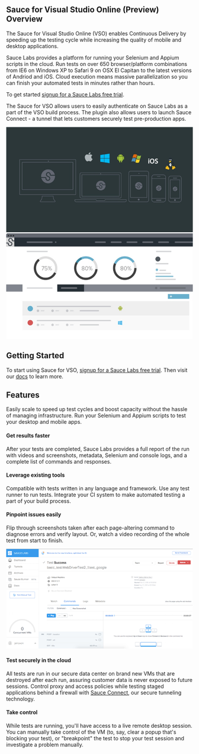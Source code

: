 ## Sauce for Visual Studio Online (Preview) Overview

The Sauce for Visual Studio Online (VSO) enables Continuous Delivery by speeding up the testing cycle while increasing the quality of mobile and desktop applications.

Sauce Labs provides a platform for running your Selenium and Appium scripts in the cloud. Run tests on over 650 browser/platform combinations from IE6 on Windows XP to Safari 9 on OSX El Capitan to the latest versions of Andriod and iOS. Cloud execution means massive parallelization so you can finish your automated tests in minutes rather than hours. 

To get started [signup for a Sauce Labs free trial](https://saucelabs.com/beta/signup?utm_source=vsip).

The Sauce for VSO allows users to easily authenticate on Sauce Labs as a part of the VSO build process. The plugin also allows users to launch Sauce Connect - a tunnel that lets customers securely test pre-production apps. 

![Devices](images/SL-Device-web-graphic-800x450.jpg)
![Mockup](images/Sauce-DB-800x450.jpg)

## Getting Started

To start using Sauce for VSO, [signup for a Sauce Labs free trial](https://saucelabs.com/beta/signup?utm_source=vsip). Then visit our [docs](https://wiki.saucelabs.com/display/DOCS/viewpage.action?pageId=53019401) to learn more. 


## Features

Easily scale to speed up test cycles and boost capacity without the hassle of managing infrastructure. Run your Selenium and Appium scripts to test your desktop and mobile apps. 

#### Get results faster
After your tests are completed, Sauce Labs provides a full report of the run with videos and screenshots, metadata, Selenium and console logs, and a complete list of commands and responses.

#### Leverage existing tools
Compatible with tests written in any language and framework. Use any test runner to run tests. Integrate your CI system to make automated testing a part of your build process.

#### Pinpoint issues easily
Flip through screenshots taken after each page-altering command to diagnose errors and verify layout. Or, watch a video recording of the whole test from start to finish.

![hosted](images/test-details.png)

#### Test securely in the cloud
All tests are run in our secure data center on brand new VMs that are destroyed after each run, assuring customer data is never exposed to future sessions. Control proxy and access policies while testing staged applications behind a firewall with [Sauce Connect](https://wiki.saucelabs.com/display/DOCS/Using+Sauce+Connect+for+Testing+Behind+the+Firewall+or+on+Localhost), our secure tunneling technology. 

#### Take control
While tests are running, you'll have access to a live remote desktop session. You can manually take control of the VM (to, say, clear a popup that's blocking your test), or "breakpoint" the test to stop your test session and investigate a problem manually.
